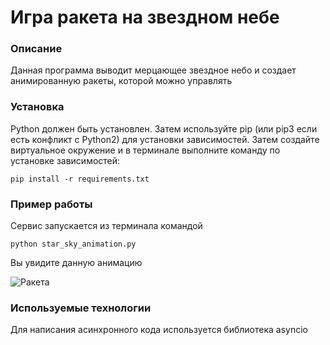 # Игра ракета на звездном небе

### Описание

Данная программа выводит мерцающее звездное небо и создает анимированную ракеты, которой можно управлять

### Установка

Python должен быть установлен. Затем используйте pip (или pip3 если есть конфликт с Python2) для установки зависимостей. Затем создайте виртуальное окружение и в терминале выполните команду по установке зависимостей:

```
pip install -r requirements.txt
```


### Пример работы

Сервис запускается из терминала командой 

```
python star_sky_animation.py
```

Вы увидите данную анимацию

![Ракета](https://dvmn.org/media/lessons/ezgif.com-optimize_YgtCKU0.gif)

### Используемые технологии 

Для написания асинхронного кода используется библиотека asyncio